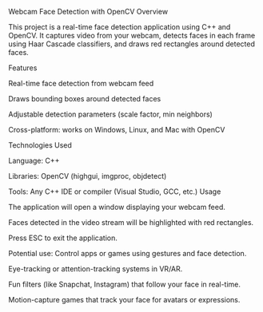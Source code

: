 Webcam Face Detection with OpenCV
Overview

This project is a real-time face detection application using C++ and OpenCV. It captures video from your webcam, detects faces in each frame using Haar Cascade classifiers, and draws red rectangles around detected faces.

Features

Real-time face detection from webcam feed

Draws bounding boxes around detected faces

Adjustable detection parameters (scale factor, min neighbors)

Cross-platform: works on Windows, Linux, and Mac with OpenCV

Technologies Used

Language: C++

Libraries: OpenCV (highgui, imgproc, objdetect)

Tools: Any C++ IDE or compiler (Visual Studio, GCC, etc.)
Usage

The application will open a window displaying your webcam feed.

Faces detected in the video stream will be highlighted with red rectangles.

Press ESC to exit the application.

Potential use:
Control apps or games using gestures and face detection.

Eye-tracking or attention-tracking systems in VR/AR.

Fun filters (like Snapchat, Instagram) that follow your face in real-time.

Motion-capture games that track your face for avatars or expressions.
